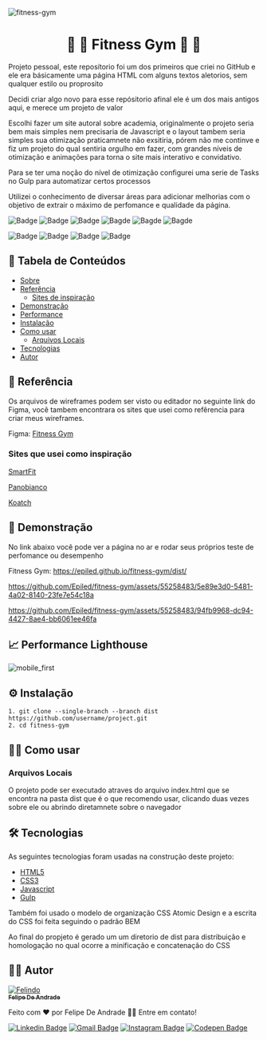 ![fitness-gym](https://github.com/Epiled/fitness-gym/assets/55258483/06dab758-24e7-447c-8858-6915b724c470)

<h1 align="center" id="sobre"> 🔸 💪 Fitness Gym 🦵 🔸 </h1>

<p>
  Projeto pessoal, este reposítorio foi um dos primeiros que criei no GitHub e ele era básicamente uma página HTML com alguns textos aletorios, sem qualquer estilo ou proprosito
</p>
<p>
  Decidi criar algo novo para esse repósitorio afinal ele é um dos mais antigos aqui, e merece um projeto de valor
</p>
<p>
  Escolhi fazer um site autoral sobre academia, originalmente o projeto seria bem mais simples nem precisaria de Javascript e o layout tambem seria simples sua otimização praticamnete não exsitiria, pórem não me continve e fiz um projeto do qual sentiria orgulho em fazer, com grandes níveis de otimização e animações para torna o site mais interativo e convidativo.
</p>
<p>
  Para se ter uma noção do nível de otimização configurei uma serie de Tasks no Gulp para automatizar certos processos
</p>
<p>
  Utilizei o conhecimento de diversar áreas para adicionar melhorias com o objetivo de extrair o máximo de perfomance e qualidade da página.
</p>

![Badge](https://img.shields.io/github/last-commit/Epiled/fitness-gym?style=for-the-badge)
![Badge](https://img.shields.io/github/languages/code-size/Epiled/fitness-gym?style=for-the-badge)
![Badge](https://img.shields.io/github/languages/count/Epiled/fitness-gym?style=for-the-badge)
![Bagde](https://img.shields.io/badge/repo%20status-Beta-cyan?style=for-the-badge)
![Bagde](https://img.shields.io/github/v/release/Epiled/fitness-gym?style=for-the-badge)
![Bagde](https://img.shields.io/github/license/Epiled/fitness-gym?style=for-the-badge)

![Badge](https://img.shields.io/badge/-HTML5-E34F26?style=for-the-badge&logo=html5&logoColor=white)
![Badge](https://img.shields.io/badge/-CSS3-1572B6?style=for-the-badge&logo=css3&logoColor=white)
![Badge](https://img.shields.io/badge/-JS-F7DF1E?style=for-the-badge&logo=javascript&logoColor=black)
![Badge](https://img.shields.io/badge/-Gulp-CF4647?style=for-the-badge&logo=gulp&logoColor=white)


<h2> 📑 Tabela de Conteúdos </h2>

<!--ts-->
   * [Sobre](#sobre)
   * [Referência](#referencia)
      * [Sites de inspiração](#inspiracao)
   * [Demonstração](#demonstracao)
   * [Performance](#performance)
   * [Instalação](#instalacao)
   * [Como usar](#como-usar)
      * [Arquivos Locais](#arquivos_locais)
   * [Tecnologias](#tecnologias)
   * [Autor](#autor)
<!--te-->

<h2 id="referencia"> 🔖 Referência </h2>
<p>
  Os arquivos de wireframes podem ser visto ou editador no seguinte link do Figma, você tambem encontrara os sites que usei como refêrencia para criar meus wireframes.
<p>
<p>
  Figma: <a target="_blank" href="https://www.figma.com/file/FodXub9KWw9YjUF2Zfl1GZ/Linkdlin-Projeto-%2F-GitHub-Organizar?type=design&node-id=0%3A1&mode=design&t=RONnshCJTvwMx9t2-1">
    Fitness Gym
  </a>
</p>
<h3 id="inspiracao">Sites que usei como inspiração</h3>
<p>
  <a target="_blank" href="https://www.smartfit.com.br/?gclid=Cj0KCQjwjt-oBhDKARIsABVRB0wsnAjS--OiIMrzNjklx9nR3w0rXAZM46lWLefnmjgkCP2UW0fC0EEaApkPEALw_wcB">
    SmartFit
  </a>
</p>
<p>
   <a target="_blank" href="https://www.panobiancoacademia.com.br/">
     Panobianco
   </a>
</p>
<p>
   <a target="_blank" href="https://www.koatch.com/">
     Koatch
   </a>
</p>


<h2 id="demonstracao"> 👀 Demonstração </h2>

<p>No link abaixo você pode ver a página no ar e rodar seus próprios teste de perfomance ou desempenho</p>
<p>Fitness Gym: <a href="https://epiled.github.io/fitness-gym/dist/">https://epiled.github.io/fitness-gym/dist/</a></p>

https://github.com/Epiled/fitness-gym/assets/55258483/5e89e3d0-5481-4a02-8140-23fe7e54c18a

https://github.com/Epiled/fitness-gym/assets/55258483/94fb9968-dc94-4427-8ae4-bb6061ee46fa

<h2 id="performance"> 📈 Performance Lighthouse </h2>

![mobile_first](https://user-images.githubusercontent.com/55258483/179240575-f83027c0-5781-4333-a16c-2ba3f89b9a57.png)

<h2 id="instalacao"> ⚙ Instalação </h2>

```
1. git clone --single-branch --branch dist https://github.com/username/project.git
2. cd fitness-gym
```

<h2 id="como-usar"> 👩‍🏫 Como usar </h2>

<h3 id="arquivos_locais">Arquivos Locais</h3>
<p>O projeto pode ser executado atraves do arquivo index.html que se encontra na pasta dist que é o que recomendo usar, clicando duas vezes sobre ele ou abrindo diretamnete sobre o navegador</p>

<h2 id="tecnologias"> 🛠 Tecnologias </h2>

As seguintes tecnologias foram usadas na construção deste projeto:

<ul>
  <li><a href="https://www.w3schools.com/html/default.asp" target="_blank">HTML5</a></li>
  <li><a href="https://www.w3schools.com/css/default.asp" target="_blank">CSS3</a></li>
  <li><a href="https://www.w3schools.com/js/default.asp" target="_blank">Javascript</a></li>
  <li><a href="https://gulpjs.com/" target="_blank">Gulp</a></li>
</ul>

<p>
  Também foi usado o modelo de organização CSS Atomic Design e a escrita do CSS foi feita seguindo o padrão BEM
</p>
<p>
  Ao final do propjeto é gerado um um diretorio de dist para distribuição e homologação no qual ocorre a minificação e concatenação do CSS
</p>

<h2 id="autor"> 👨‍💻 Autor </h2>

<a href="https://github.com/Epiled">

![Felindo](https://user-images.githubusercontent.com/55258483/178338085-2cea8bf2-6d0c-409a-9d0e-23359b7d303e.png)
 <br />
 <sub><b>Felipe De Andrade</b></sub></a>

Feito com ❤️ por Felipe De Andrade 👋🏽 Entre em contato!

[![Linkedin Badge](https://img.shields.io/badge/-Felipe-blue?style=flat-square&logo=Linkedin&logoColor=white&link=https://www.linkedin.com/in/fademendonca/)](https://www.linkedin.com/in/fademendonca/)
[![Gmail Badge](https://img.shields.io/badge/-felipe.deam98@gmail.com-c14438?style=flat-square&logo=Gmail&logoColor=white&link=mailto:felipe.deam98@gmail.com)](mailto:felipe.deam98@gmail.com)
[![Instagram Badge](https://img.shields.io/badge/-Instagram-e4405f?style=flat-square&logo=Instagram&logoColor=white&link=https://www.instagram.com/felipe.deam/)](https://www.instagram.com/felipe.deam/)
[![Codepen Badge](https://img.shields.io/badge/-Codepen-000000?style=flat-square&logo=Codepen&logoColor=white&link=https://codepen.io/epiled)](https://codepen.io/epiled)

